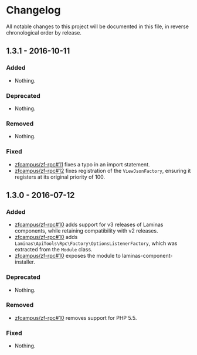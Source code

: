 # Changelog

All notable changes to this project will be documented in this file, in reverse chronological order by release.

## 1.3.1 - 2016-10-11

### Added

- Nothing.

### Deprecated

- Nothing.

### Removed

- Nothing.

### Fixed

- [zfcampus/zf-rpc#11](https://github.com/zfcampus/zf-rpc/pull/11) fixes a typo in an import
  statement.
- [zfcampus/zf-rpc#12](https://github.com/zfcampus/zf-rpc/pull/12) fixes registration of the
  `ViewJsonFactory`, ensuring it registers at its original priority of 100.

## 1.3.0 - 2016-07-12

### Added

- [zfcampus/zf-rpc#10](https://github.com/zfcampus/zf-rpc/pull/10) adds support for v3 releases
  of Laminas components, while retaining compatibility with v2 releases.
- [zfcampus/zf-rpc#10](https://github.com/zfcampus/zf-rpc/pull/10) adds
  `Laminas\ApiTools\Rpc\Factory\OptionsListenerFactory`, which was extracted from the `Module`
  class.
- [zfcampus/zf-rpc#10](https://github.com/zfcampus/zf-rpc/pull/10) exposes the module to
  laminas-component-installer.

### Deprecated

- Nothing.

### Removed

- [zfcampus/zf-rpc#10](https://github.com/zfcampus/zf-rpc/pull/10) removes support for PHP 5.5.

### Fixed

- Nothing.
